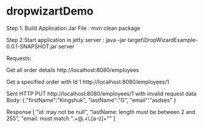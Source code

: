 # dropwizartDemo

Step 1: Build Application Jar File :
mvn clean package

Step 2:Start application in jetty server :
java -jar target\DropWizardExample-0.0.1-SNAPSHOT.jar server


Requests:

Get all order details
http://localhost:8080/employees 


Get a specified order with Id 1
http://localhost:8080/employees/1


Sent HTTP PUT http://localhost:8080/employees/1 with invalid request data
Body:
{
	"firstName":"Kingshuk",
	"lastName":"G",
	"email":"asdses"
}

Response
[
    "id: may not be null",
    "lastName: length must be between 2 and 255",
    "email: must match \".+@.+\\.[a-z]+\""
]

